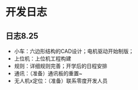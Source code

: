 # 开发日志

## 日志8.25

- 小车：六边形结构的CAD设计；电机驱动开始制版；
- 上位机：上位机工程构建
- 规则：详细规则完善；开学后的日程安排
- 通讯：（准备）通讯板的重置~
- 无人机x定位：（准备）联系零度开发人员
